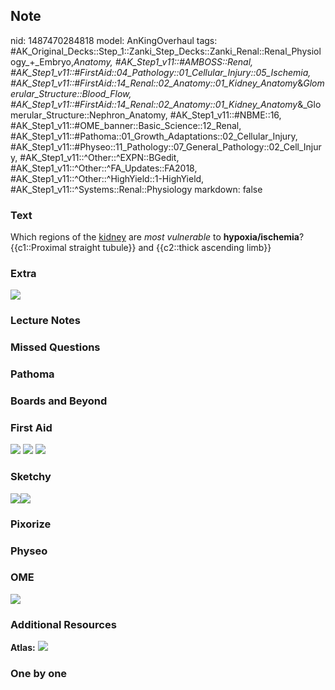 ## Note
nid: 1487470284818
model: AnKingOverhaul
tags: #AK_Original_Decks::Step_1::Zanki_Step_Decks::Zanki_Renal::Renal_Physiology_+_Embryo,_Anatomy, #AK_Step1_v11::#AMBOSS::Renal, #AK_Step1_v11::#FirstAid::04_Pathology::01_Cellular_Injury::05_Ischemia, #AK_Step1_v11::#FirstAid::14_Renal::02_Anatomy::01_Kidney_Anatomy_&_Glomerular_Structure::Blood_Flow, #AK_Step1_v11::#FirstAid::14_Renal::02_Anatomy::01_Kidney_Anatomy_&_Glomerular_Structure::Nephron_Anatomy, #AK_Step1_v11::#NBME::16, #AK_Step1_v11::#OME_banner::Basic_Science::12_Renal, #AK_Step1_v11::#Pathoma::01_Growth_Adaptations::02_Cellular_Injury, #AK_Step1_v11::#Physeo::11_Pathology::07_General_Pathology::02_Cell_Injury, #AK_Step1_v11::^Other::^EXPN::BGedit, #AK_Step1_v11::^Other::^FA_Updates::FA2018, #AK_Step1_v11::^Other::^HighYield::1-HighYield, #AK_Step1_v11::^Systems::Renal::Physiology
markdown: false

### Text
<div>
  <div>
    Which regions of the <u>kidney</u> are <i>most vulnerable</i>
    to <b>hypoxia/ischemia</b>?
  </div>
  <div>
    {{c1::Proximal straight tubule}} and {{c2::thick ascending
    limb}}
  </div>
</div>

### Extra
<img src="paste-428380038103223.jpg">

### Lecture Notes


### Missed Questions


### Pathoma


### Boards and Beyond


### First Aid
<img src="tmpW_eC9a.png"> <img src="tmp7WDiCK.png"> <img src=
"tmpJWVXKC.png">

### Sketchy
<div><img src=
"Screen%20Shot%202019-11-20%20at%2010.50.10%20PM.png"><img src=
"Screen%20Shot%202019-11-20%20at%2010.50.22%20PM.png"></div>

### Pixorize


### Physeo


### OME
<div class="ome-widget">
  <a href="https://onlinemeded.org/spa/renal?ref=anki"><img src=
  "_OME_AnkiFlashcards_Topic_6.png"></a>
</div>

### Additional Resources
<b>Atlas:</b> <img src="tmpvOVQRm.png">

### One by one

